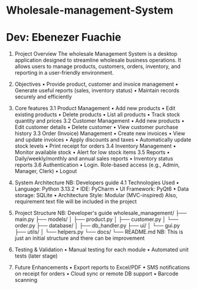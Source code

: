 # Wholesale-management-System 
# Dev: Ebenezer Fuachie
1.	Project Overview
The wholesale Management System is a desktop application designed to streamline wholesale business operations. It allows users to manage products, customers, orders, inventory, and reporting in a user-friendly environment.

3.	Objectives
•	Provide product, customer and invoice management
•	Generate useful reports (sales, inventory status)
•	Maintain records securely and efficiently

4.	Core features
3.1	Product Management
•	Add new products
•	Edit existing products
•	Delete products
•	List all products
•	Track stock quantity and prices
3.2	 Customer Management
•	Add new products
•	Edit customer details
•	Delete customer
•	View customer purchase history
3.3	 Order (Invoice) Management
•	Create new invoices
•	View and update invoices
•	Apply discounts and taxes
•	Automatically update stock levels
•	Print receipt for orders
3.4	Inventory Management
•	Monitor available stock
•	Alert for low stock items
3.5	Reports
•	Daily/weekly/monthly and annual sales reports
•	Inventory status reports
3.6	Authentication
•	Login. Role-based access (e.g., Admin, Manager, Clerk)
•	Logout

5.	System Architecture
NB: Developers guide
4.1	Technologies Used
•	Language: Python 3.13.2
•	IDE: PyCharm
•	UI Framework: PyQt6
•	Data storage: SQLite
•	Architecture Style: Modular (MVC-inspired)
Also, requirement text file will be included in the project
6.	Project Structure
NB: Developer's guide 
wholesale_management/
├── main.py
├── models/
│        ├── product.py
│        ├── customer.py
│         └── order.py
├── database/
│        ├── db_handler.py
├── ui/
│         └── gui.py
├── utils/
│         └── helpers.py
 └── docs/
           └── README.md
NB: This is just an initial structure and there can be improvement
7.	Testing & Validation
•	Manual testing for each module
•	Automated unit tests (later stage)
8.	Future Enhancements
•	Export reports to Excel/PDF
•	SMS notifications on receipt for orders
•	Cloud sync or remote DB support 
•	Barcode scanning


